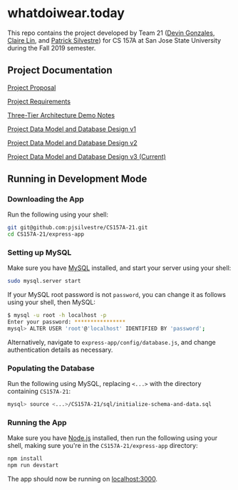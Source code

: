 # whatdoiwear.today

This repo contains the project developed by Team 21 ([Devin Gonzales](https://github.com/DJGonzales96), [Claire Lin](https://github.com/clairelin23), and [Patrick Silvestre](https://github.com/pjsilvestre)) for CS 157A at San Jose State University during the Fall 2019 semester.

## Project Documentation

[Project Proposal](https://github.com/pjsilvestre/CS157A-21/blob/master/docs/Project_Proposal.md)

[Project Requirements](https://github.com/pjsilvestre/CS157A-21/blob/master/docs/Project_Requirements.md)

[Three-Tier Architecture Demo Notes](https://github.com/pjsilvestre/CS157A-21/blob/master/docs/Three-Tier-Architecture-Demo-Notes.md)

[Project Data Model and Database Design v1](https://github.com/pjsilvestre/CS157A-21/blob/master/docs/Project_Data_Model_And_Database%20Designs/Project_Data_Model_and_Database_Design_v1.md)

[Project Data Model and Database Design v2](https://github.com/pjsilvestre/CS157A-21/blob/master/docs/Project_Data_Model_And_Database%20Designs/Project_Data_Model_and_Database_Design_v2.md)

[Project Data Model and Database Design v3 (Current)](https://github.com/pjsilvestre/CS157A-21/blob/master/docs/Project_Data_Model_And_Database%20Designs/Project_Data_Model_and_Database_Design_v3.md)

## Running in Development Mode

### Downloading the App

Run the following using your shell:

```sh
git git@github.com:pjsilvestre/CS157A-21.git
cd CS157A-21/express-app
```

### Setting up MySQL

Make sure you have [MySQL](https://www.mysql.com/) installed, and start your server using your shell:

```sh
sudo mysql.server start
```

If your MySQL root password is not `password`, you can change it as follows using your shell, then MySQL:

```sh
$ mysql -u root -h localhost -p
Enter your password: ****************
mysql> ALTER USER 'root'@'localhost' IDENTIFIED BY 'password';
```

Alternatively, navigate to `express-app/config/database.js`, and change authentication details as necessary.

### Populating the Database

Run the following using MySQL, replacing `<...>` with the directory containing `CS157A-21`:

```sh
mysql> source <...>/CS157A-21/sql/initialize-schema-and-data.sql
```

### Running the App

Make sure you have [Node.js](nodejs.org) installed, then run the following using your shell, making sure you're in the `CS157A-21/express-app` directory:

```sh
npm install
npm run devstart
```

The app should now be running on [localhost:3000](localhost:3000).
